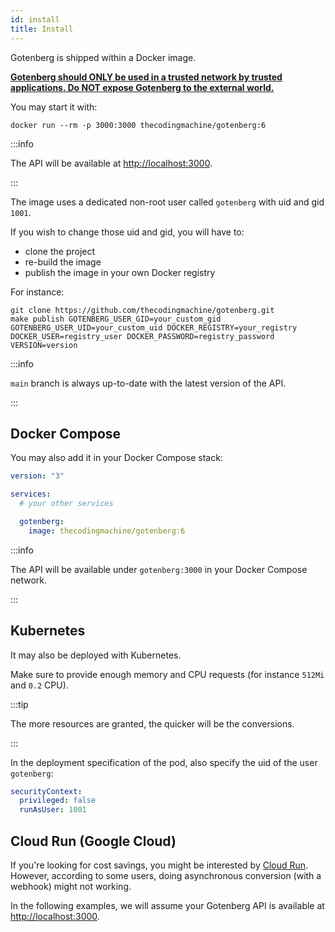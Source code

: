 ```yaml
---
id: install
title: Install
---
```


Gotenberg is shipped within a Docker image.

**[Gotenberg should ONLY be used in a trusted network by trusted applications. Do NOT expose Gotenberg to the external world.](https://blazej-adamczyk.medium.com/0-day-bug-breaks-multi-million-dollar-system-38c9e31b27e9)**

You may start it with:

```
docker run --rm -p 3000:3000 thecodingmachine/gotenberg:6
```

:::info

The API will be available at [http://localhost:3000](http://localhost:3000).

:::

The image uses a dedicated non-root user called `gotenberg` with uid and gid `1001`.

If you wish to change those uid and gid, you will have to:

- clone the project
- re-build the image
- publish the image in your own Docker registry

For instance:

```
git clone https://github.com/thecodingmachine/gotenberg.git
make publish GOTENBERG_USER_GID=your_custom_gid GOTENBERG_USER_UID=your_custom_uid DOCKER_REGISTRY=your_registry DOCKER_USER=registry_user DOCKER_PASSWORD=registry_password VERSION=version
```

:::info

`main` branch is always up-to-date with the latest version of the API.

:::

## Docker Compose

You may also add it in your Docker Compose stack:

```yaml
version: "3"

services:
  # your other services

  gotenberg:
    image: thecodingmachine/gotenberg:6
```

:::info

The API will be available under `gotenberg:3000` in your Docker Compose network.

:::

## Kubernetes

It may also be deployed with Kubernetes.

Make sure to provide enough memory and CPU requests (for instance `512Mi` and `0.2` CPU).

:::tip

The more resources are granted, the quicker will be the conversions.

:::

In the deployment specification of the pod, also specify the uid of the user `gotenberg`:

```yaml
securityContext:
  privileged: false
  runAsUser: 1001
```

## Cloud Run (Google Cloud)

If you're looking for cost savings, you might be interested by [Cloud Run](https://cloud.google.com/run).
However, according to some users, doing asynchronous conversion (with a webhook) might not working.

In the following examples, we will assume your
Gotenberg API is available at [http://localhost:3000](http://localhost:3000).
